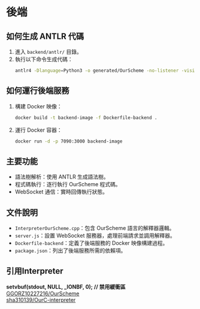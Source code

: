 # 後端


## 如何生成 ANTLR 代碼
1. 進入 `backend/antlr/` 目錄。
2. 執行以下命令生成代碼：
    ```bash
    antlr4 -Dlanguage=Python3 -o generated/OurScheme -no-listener -visitor grammars/OurScheme.g4
    ```

## 如何運行後端服務
1. 構建 Docker 映像：
    ```bash
    docker build -t backend-image -f Dockerfile-backend .
    ```
2. 運行 Docker 容器：
    ```bash
    docker run -d -p 7090:3000 backend-image
    ```

## 主要功能
- 語法樹解析：使用 ANTLR 生成語法樹。
- 程式碼執行：逐行執行 OurScheme 程式碼。
- WebSocket 通信：實時回傳執行狀態。

## 文件說明
- `InterpreterOurScheme.cpp`：包含 OurScheme 語言的解釋器邏輯。
- `server.js`：設置 WebSocket 服務器，處理前端請求並調用解釋器。
- `Dockerfile-backend`：定義了後端服務的 Docker 映像構建過程。
- `package.json`：列出了後端服務所需的依賴項。

## 引用Interpreter
**setvbuf(stdout, NULL, _IONBF, 0); // 禁用緩衝區**
[GGORZ10227216/OurScheme](https://github.com/GGORZ10227216/OurScheme)  
[sha310139/OurC-interpreter](https://github.com/sha310139/OurC-interpreter)